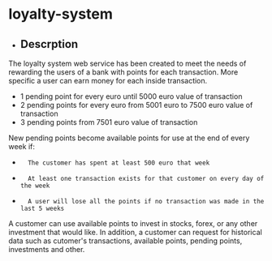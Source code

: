 # loyalty-system

- ## Descrption

The loyalty system web service has been created to meet the needs of rewarding the users of a bank with points for each transaction. More specific a user can earn money for each inside transaction.

- 1 pending point for every euro until 5000 euro value of transaction
- 2 pending points for every euro from 5001 euro to 7500 euro value of transaction
- 3 pending points from 7501 euro value of transaction

New pending points become  available points for use at the end of every week if:

-       The customer has spent at least 500 euro that week

-       At least one transaction exists for that customer on every day of the week

-       A user will lose all the points if no transaction was made in the last 5 weeks

A customer can use available points to invest in stocks, forex, or any other investment that would like. In addition, a customer can request for historical data such as cutomer's transactions, available points, pending points, investments and other.



